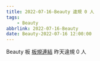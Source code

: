 ```yaml
---
title: 2022-07-16-Beauty 違規 0 人
tags:
    - Beauty
abbrlink: 2022-07-16-Beauty
date: Beauty-2022-07-16 12:00:00
---
```

Beauty 板 [板規連結](https://www.ptt.cc/bbs/Beauty/M.1630069980.A.84B.html)
昨天違規 0 人
